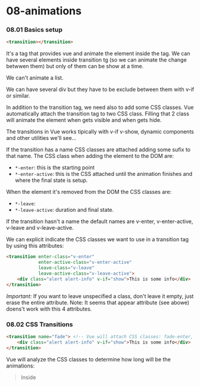 # 08-animations

### 08.01 Basics setup

```html
<transition></transition>
```
It's a tag that provides vue and animate the element inside the tag. We can have several elements inside transition
 tg (so we can animate the change betwwen them) but only of them can be show at a time. 

We can't animate a list. 

We can have several div but they have to be exclude between them with v-if or similar.

In addition to the transition tag, we need also to add some CSS classes. Vue automatically attach the transition tag to two CSS class. Filling that 2 class will animate the element when gets visible and when gets hide.

The transitions in Vue works tipically with v-if v-show, dynamic components and other utilities we'll see...

If the transition has a name CSS classes are attached adding some sufix to that name. The CSS class when adding the element to the DOM are:
 - ```*-enter```: this is the starting point
 - ```*-enter-active```: this is the CSS attached until the animation finishes and where the final state is setup.

 When the element it's removed from the DOM the CSS classes are:
  - ```*-leave```:
  - ```*-leave-active```: duration and final state.

If the transition hasn't a name the default names are v-enter, v-enter-active, v-leave and v-leave-active.

We can explicit indicate the CSS classes we want to use in a transition tag by using this attributes:

```html
<transition enter-class="v-enter"
            enter-active-class="v-enter-active"
            leave-class="v-leave"
            leave-active-class="v-leave-active"> 
    <div class="alert alert-info" v-if="show">This is some info</div>
</transition>
```

*Important:* If you want to leave unspecified a class, don't leave it empty, just erase the entire attribute.
Note: It seems that appear attribute (see abowe) doens't work with this 4 attributes.

### 08.02 CSS Transitions

```html
<transition name="fade"> <!-- Vue will attach CSS classes: fade-enter, fade-enter-active, fade-leave & fade-leave-active -->
    <div class="alert alert-info" v-if="show">This is some info</div>
</transition>
```

Vue will analyze the CSS classes to determine how long will be the animations:

> Inside <style scoped>

```CSS    
.fade-enter { /* Enter the DOM: CSS attached for frame one at the beginning, setting a transition here will not work */
    opacity: 0;
}
```

Maybe you will be tempted to put here the destiny value of opacity. Wrong! remember the opacity 0 only it's determined for the first frame, after the first frame all this CSS class will be applied, so putting here 1 will pass directly from 0 to 1 with no apparent transition.

```CSS    
.fade-enter-active { /* Enter the DOM: CSS attached for the whole element at animation time */
    transition: opacity 1s;
    /* opacity: 1  --> Wrong! */ 
}
```
opacity: 1; --> This is the default value, so we don't need to specify it
```CSS    
.fade-leave { /* Leave the DOM: CSS attached for one frame at the beginning */
}
```
Here we are telling to change opacity during 1 sec. until the opacity value will be 0
```CSS    
.fade-leave-active { /* Leave the DOM: CSS attached for the whole element at animation time */
    transition: opacity 1s; /* duration */
    opacity: 0;             /* destiny value for opacity */
}
```

### 08.03 CSS Animations

Animations in Vue are very similar to transitions:

```html
<transition name="slide"> <!-- Vue will attach CSS classes: fade-enter, fade-enter-active, fade-leave & fade-leave-active -->
    <div class="alert alert-info" v-if="show">This is some info</div>
</transition>
```

```CSS    
.slide-enter {
    /* transform: translateY(30px); This it's not necessary because it's defined in keyframe animation */
}
.slide-enter-active { 
    animation: slide-in 1s ease-out forwards; /* slide-in is the name of keyframe animation */
}
.slide-leave { 
    /* again it's not necessary because the stating position it's defined in keyframe animation */
}
.slide-leave-active { 
    animation: slide-out 1s ease-out forwards;
}

@keyframes slide-in {
    from {
        transform: translateY(30px); /* Start of the animation: +30px in Y axis (vertical) */
    }
    to {
        transform: translateY(0); /* End of the animation, the real position defined for the element in our document */
    }
}

@keyframes slide-out {
    from {
        transform: translateY(0); /* Start of the animation, the real position defined for the element in our document */
    }
    to {
        transform: translateY(30px); /* End of the animation: +30px in Y axis (vertical) */            
    }
}
```

### 08.04 CSS Transitions & Animations together


```CSS
.slide-enter { 
    opacity: 0;
}

.slide-enter-active {
    animation: slide-in 1s ease-out forwards; /* slide-in is the name of keyframe animation */
    transition: opacity .5s;
}

.slide-leave { }

.slide-leave-active { 
    animation: slide-out 1s ease-out forwards;
    transition: opacity 1s;
    opacity: 0;
}

@keyframes slide-in {
    from { transform: translateY(30px); }
    to { transform: translateY(0); }
}

@keyframes slide-out {
    from { transform: translateY(0); }
    to { transform: translateY(30px); }
}
```

In case we have 2 different durations in transition and animations like here:

```css
.slide-leave-active { 
    animation: slide-out 1s ease-out forwards;
    transition: opacity 3s;
    opacity: 0;
}
```

By default Vue will apply the longest. We can specify the duration we want to use using this attribute:

```html
<!-- 
Type will specify wich duration of wich element use, can assign animation or transition values 
I this case the vue transition will finish when animation finishes.
--> 
<transition name="slide" type="animation"> 
    <div class="alert alert-info" v-if="show">This is some info</div>
</transition>
```

### 08.05 Animation initial load

Add the appear attribute to transition tag to animate the element when it's added to the DOM by first time. The transition dispatcher are ```*-enter``` and ```*-enter-active```:

```html
<transition name="fade" appear> <!-- Vue will attach CSS classes: fade-enter, fade-enter-active, fade-leave & fade-leave-active -->
    <div class="alert alert-info" v-if="show">This is some info</div>
</transition>
```

### 08.06 Transition between elements

*Important*
Remember, inside transition tag only one element can be visible at a time. 
In case we have more than one element we must use ```v-if```, v-show won't works because with v-show actually both elements will be in the DOM.

We need to specify the key attribute because when using the same element twice (like in the same with div) Vue cann't differentiate. Only need to specify key attrib. and will switch between them.

The mode attribute has 2 possible values:
 - out-in: the old element animates the out first, then the new element animates the in.
 - in-out: the new element animates the in first, then the old element animates the out.

If we omit the mode attrib. the 2 elements will start the transitions at the same time, so it will exists in the DOM at the same time for the period of the transition it's executed, so it can have some strange behaviour.
```html
<transition name="fade" mode="out-in"> 
    <div class="alert alert-info" v-if="show" key="info">This is some info</div>
    <div class="alert alert-warning" v-else key="warning">This is some Warning!</div>
</transition>
```


